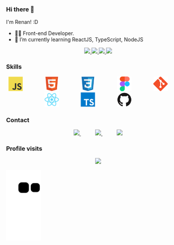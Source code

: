 ### Hi there 👋

I'm Renan! :D

<div align="left">

 - 👨‍💻 Front-end Developer.
- 🌱 I’m currently learning ReactJS, TypeScript, NodeJS

 </div>

<div align="center">
  <a href="https://github.com/rednand">
    <img height="180em" src="http://github-profile-summary-cards.vercel.app/api/cards/stats?username=rednand&theme=panda"/>
  </a>
  <a href="https://github.com/rednand">
    <img height="180em" src="http://github-profile-summary-cards.vercel.app/api/cards/repos-per-language?username=rednand&theme=panda"/>
  </a>
  <a href="https://github.com/rednand">
    <img height="180em" src="http://github-profile-summary-cards.vercel.app/api/cards/most-commit-language?username=rednand&theme=panda"/>
  </a>
  <a href="https://github.com/rednand">
    <img height="180em" src="http://github-profile-summary-cards.vercel.app/api/cards/profile-details?username=rednand&theme=panda"/>
  </a>
</div>


 
### Skills

<p align="center">
    <img height="40" src="https://raw.githubusercontent.com/devicons/devicon/master/icons/javascript/javascript-original.svg">
    &nbsp;&nbsp;&nbsp;&nbsp;&nbsp;&nbsp;&nbsp;&nbsp;&nbsp;&nbsp;&nbsp;&nbsp;&nbsp;
    <img height="40" src="https://raw.githubusercontent.com/devicons/devicon/master/icons/html5/html5-original.svg">
    &nbsp;&nbsp;&nbsp;&nbsp;&nbsp;&nbsp;&nbsp;&nbsp;&nbsp;&nbsp;&nbsp;&nbsp;&nbsp;
    <img height="40" src="https://raw.githubusercontent.com/devicons/devicon/master/icons/css3/css3-original.svg">
    &nbsp;&nbsp;&nbsp;&nbsp;&nbsp;&nbsp;&nbsp;&nbsp;&nbsp;&nbsp;&nbsp;&nbsp;&nbsp;
  <img height="40" src="https://raw.githubusercontent.com/devicons/devicon/master/icons/figma/figma-original.svg">
  &nbsp;&nbsp;&nbsp;&nbsp;&nbsp;&nbsp;&nbsp;&nbsp;&nbsp;&nbsp;&nbsp;&nbsp;&nbsp;
    <img height="40" src="https://raw.githubusercontent.com/devicons/devicon/master/icons/git/git-original.svg">
    &nbsp;&nbsp;&nbsp;&nbsp;&nbsp;&nbsp;&nbsp;&nbsp;&nbsp;&nbsp;&nbsp;&nbsp;&nbsp;
  <img height="40" src="https://raw.githubusercontent.com/devicons/devicon/master/icons/react/react-original.svg">
   &nbsp;&nbsp;&nbsp;&nbsp;&nbsp;&nbsp;&nbsp;&nbsp;&nbsp;&nbsp;&nbsp;&nbsp;&nbsp;
   <img height="40" src="https://raw.githubusercontent.com/devicons/devicon/master/icons/typescript/typescript-original.svg">
    &nbsp;&nbsp;&nbsp;&nbsp;&nbsp;&nbsp;&nbsp;&nbsp;&nbsp;&nbsp;&nbsp;&nbsp;&nbsp;
     <img height="40" src="https://raw.githubusercontent.com/devicons/devicon/master/icons/github/github-original.svg">
    &nbsp;&nbsp;&nbsp;&nbsp;&nbsp;&nbsp;&nbsp;&nbsp;&nbsp;&nbsp;&nbsp;&nbsp;&nbsp;
 

</p>

### Contact

<p align="center">
       <a href = "mailto:nan-aguiar@hotmail.com">
    <img src="https://img.shields.io/badge/-Gmail-%23333?style=for-the-badge&logo=gmail&logoColor=white" target="_blank">
 </a>
    &nbsp;&nbsp;&nbsp;&nbsp;&nbsp;&nbsp;&nbsp;&nbsp;&nbsp;
 <a href="www.linkedin.com/in/renan-aguiar-b89366147/">
    <img src="https://img.shields.io/badge/-LinkedIn-%230077B5?style=for-the-badge&logo=linkedin&logoColor=white">
 </a>
    &nbsp;&nbsp;&nbsp;&nbsp;&nbsp;&nbsp;&nbsp;&nbsp;&nbsp;
 <a href="http://api.whatsapp.com/send?phone=5511981261368" target="_blank"><img src="https://img.shields.io/badge/WhatsApp-25D366?style=for-the-badge&logo=whatsapp&logoColor=white" target="_blank">
 </a>
 
</p>

### Profile visits
<p align="center"> 
   <img height="25px" alingn="center" src="https://profile-counter.glitch.me/rednand/count.svg" />
 </p>

</p>

<div>
 
![Snake animation](https://github.com/rednand/rednand/blob/output/github-contribution-grid-snake.svg) 

</div>
 

